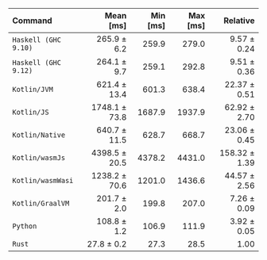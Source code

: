 | Command | Mean [ms] | Min [ms] | Max [ms] | Relative |
|:---|---:|---:|---:|---:|
| `Haskell (GHC 9.10)` | 265.9 ± 6.2 | 259.9 | 279.0 | 9.57 ± 0.24 |
| `Haskell (GHC 9.12)` | 264.1 ± 9.7 | 259.1 | 292.8 | 9.51 ± 0.36 |
| `Kotlin/JVM` | 621.4 ± 13.4 | 601.3 | 638.4 | 22.37 ± 0.51 |
| `Kotlin/JS` | 1748.1 ± 73.8 | 1687.9 | 1937.9 | 62.92 ± 2.70 |
| `Kotlin/Native` | 640.7 ± 11.5 | 628.7 | 668.7 | 23.06 ± 0.45 |
| `Kotlin/wasmJs` | 4398.5 ± 20.5 | 4378.2 | 4431.0 | 158.32 ± 1.39 |
| `Kotlin/wasmWasi` | 1238.2 ± 70.6 | 1201.0 | 1436.6 | 44.57 ± 2.56 |
| `Kotlin/GraalVM` | 201.7 ± 2.0 | 199.8 | 207.0 | 7.26 ± 0.09 |
| `Python` | 108.8 ± 1.2 | 106.9 | 111.9 | 3.92 ± 0.05 |
| `Rust` | 27.8 ± 0.2 | 27.3 | 28.5 | 1.00 |
